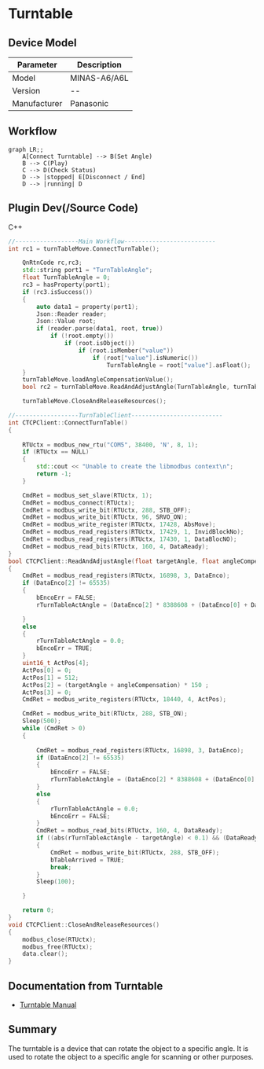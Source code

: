 # Turntable
## Device Model
| Parameter | Description |
| --------- | ----------- |
| Model     |  MINAS-A6/A6L  |
| Version   |    --         |
| Manufacturer |    Panasonic     |
## Workflow
```mermaid
graph LR;;
    A[Connect Turntable] --> B(Set Angle)
    B --> C(Play)
    C --> D(Check Status)
    D --> |stopped| E[Disconnect / End]
    D --> |running| D
```
## Plugin Dev(/Source Code)
C++
```cpp
//------------------Main Workflow--------------------------
int rc1 = turnTableMove.ConnectTurnTable();

	QnRtnCode rc,rc3;
	std::string port1 = "TurnTableAngle";
	float TurnTableAngle = 0;
	rc3 = hasProperty(port1);
	if (rc3.isSuccess())
	{
		auto data1 = property(port1);
		Json::Reader reader;
		Json::Value root;
		if (reader.parse(data1, root, true))
			if (!root.empty())
				if (root.isObject())
					if (root.isMember("value"))
						if (root["value"].isNumeric())
							TurnTableAngle = root["value"].asFloat();
	}
	turnTableMove.loadAngleCompensationValue();
	bool rc2 = turnTableMove.ReadAndAdjustAngle(TurnTableAngle, turnTableMove.DegreeCom);

	turnTableMove.CloseAndReleaseResources();


```
```cpp
//------------------TurnTableClient--------------------------
int CTCPClient::ConnectTurnTable()
{
	
	RTUctx = modbus_new_rtu("COM5", 38400, 'N', 8, 1);
	if (RTUctx == NULL)
	{
		std::cout << "Unable to create the libmodbus context\n";
		return -1;
	}

	CmdRet = modbus_set_slave(RTUctx, 1);
	CmdRet = modbus_connect(RTUctx);
	CmdRet = modbus_write_bit(RTUctx, 288, STB_OFF);
	CmdRet = modbus_write_bit(RTUctx, 96, SRVO_ON);
	CmdRet = modbus_write_register(RTUctx, 17428, AbsMove);
	CmdRet = modbus_read_registers(RTUctx, 17429, 1, InvidBlockNo);
	CmdRet = modbus_read_registers(RTUctx, 17430, 1, DataBlocNO);
	CmdRet = modbus_read_bits(RTUctx, 160, 4, DataReady);
}
bool CTCPClient::ReadAndAdjustAngle(float targetAngle, float angleCompensation)
{
	CmdRet = modbus_read_registers(RTUctx, 16898, 3, DataEnco);
	if (DataEnco[2] != 65535)
	{
		bEncoErr = FALSE;
		rTurnTableActAngle = (DataEnco[2] * 8388608 + (DataEnco[0] + DataEnco[1] * 65535)) / (8388608 * 50 / 360.0) - angleCompensation;

	}
	else
	{
		rTurnTableActAngle = 0.0;
		bEncoErr = TRUE;
	}
	uint16_t ActPos[4];
	ActPos[0] = 0;
	ActPos[1] = 512;
	ActPos[2] = (targetAngle + angleCompensation) * 150 ;
	ActPos[3] = 0;
	CmdRet = modbus_write_registers(RTUctx, 18440, 4, ActPos);

	CmdRet = modbus_write_bit(RTUctx, 288, STB_ON);
	Sleep(500);
	while (CmdRet > 0)
	{
		
		CmdRet = modbus_read_registers(RTUctx, 16898, 3, DataEnco);
		if (DataEnco[2] != 65535)
		{
			bEncoErr = FALSE;
			rTurnTableActAngle = (DataEnco[2] * 8388608 + (DataEnco[0] + DataEnco[1] * 65535)) / (8388608 * 50 / 360.0) - angleCompensation;
		}
		else
		{
			rTurnTableActAngle = 0.0;
			bEncoErr = FALSE;
		}
		CmdRet = modbus_read_bits(RTUctx, 160, 4, DataReady);
		if ((abs(rTurnTableActAngle - targetAngle) < 0.1) && (DataReady[2] == 1))
		{
			CmdRet = modbus_write_bit(RTUctx, 288, STB_OFF);
			bTableArrived = TRUE;
			break;
		}
		Sleep(100);

	}

	return 0;
}
void CTCPClient::CloseAndReleaseResources()
{
	modbus_close(RTUctx);
	modbus_free(RTUctx);
	data.clear();
}
```
## Documentation from Turntable
- [Turntable Manual](https://alidocs.dingtalk.com/i/nodes/m9bN7RYPWdlgYX3KFxZAe4N3WZd1wyK0?utm_scene=team_space)

## 
## Summary
The turntable is a device that can rotate the object to a specific angle. It is used to rotate the object to a specific angle for scanning or other purposes.